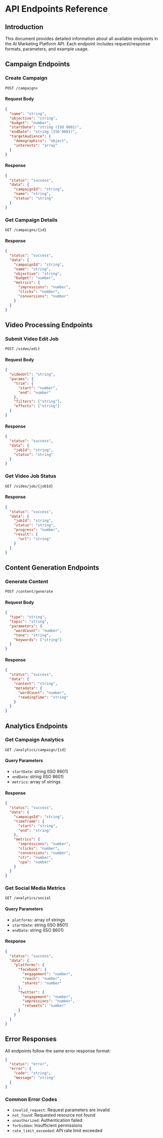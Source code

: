 # API Endpoints Reference

## Introduction
This document provides detailed information about all available endpoints in the AI Marketing Platform API. Each endpoint includes request/response formats, parameters, and example usage.

## Campaign Endpoints

### Create Campaign
```http
POST /campaigns
```

#### Request Body
```json
{
  "name": "string",
  "objective": "string",
  "budget": "number",
  "startDate": "string (ISO 8601)",
  "endDate": "string (ISO 8601)",
  "targetAudience": {
    "demographics": "object",
    "interests": "array"
  }
}
```

#### Response
```json
{
  "status": "success",
  "data": {
    "campaignId": "string",
    "name": "string",
    "status": "string"
  }
}
```

### Get Campaign Details
```http
GET /campaigns/{id}
```

#### Response
```json
{
  "status": "success",
  "data": {
    "campaignId": "string",
    "name": "string",
    "objective": "string",
    "budget": "number",
    "metrics": {
      "impressions": "number",
      "clicks": "number",
      "conversions": "number"
    }
  }
}
```

## Video Processing Endpoints

### Submit Video Edit Job
```http
POST /video/edit
```

#### Request Body
```json
{
  "videoUrl": "string",
  "params": {
    "trim": {
      "start": "number",
      "end": "number"
    },
    "filters": ["string"],
    "effects": ["string"]
  }
}
```

#### Response
```json
{
  "status": "success",
  "data": {
    "jobId": "string",
    "status": "string"
  }
}
```

### Get Video Job Status
```http
GET /video/job/{jobId}
```

#### Response
```json
{
  "status": "success",
  "data": {
    "jobId": "string",
    "status": "string",
    "progress": "number",
    "result": {
      "url": "string"
    }
  }
}
```

## Content Generation Endpoints

### Generate Content
```http
POST /content/generate
```

#### Request Body
```json
{
  "type": "string",
  "topic": "string",
  "parameters": {
    "wordCount": "number",
    "tone": "string",
    "keywords": ["string"]
  }
}
```

#### Response
```json
{
  "status": "success",
  "data": {
    "content": "string",
    "metadata": {
      "wordCount": "number",
      "readingTime": "string"
    }
  }
}
```

## Analytics Endpoints

### Get Campaign Analytics
```http
GET /analytics/campaign/{id}
```

#### Query Parameters
- `startDate`: string (ISO 8601)
- `endDate`: string (ISO 8601)
- `metrics`: array of strings

#### Response
```json
{
  "status": "success",
  "data": {
    "campaignId": "string",
    "timeframe": {
      "start": "string",
      "end": "string"
    },
    "metrics": {
      "impressions": "number",
      "clicks": "number",
      "conversions": "number",
      "ctr": "number",
      "cpa": "number"
    }
  }
}
```

### Get Social Media Metrics
```http
GET /analytics/social
```

#### Query Parameters
- `platforms`: array of strings
- `startDate`: string (ISO 8601)
- `endDate`: string (ISO 8601)

#### Response
```json
{
  "status": "success",
  "data": {
    "platforms": {
      "facebook": {
        "engagement": "number",
        "reach": "number",
        "shares": "number"
      },
      "twitter": {
        "engagement": "number",
        "impressions": "number",
        "retweets": "number"
      }
    }
  }
}
```

## Error Responses
All endpoints follow the same error response format:

```json
{
  "status": "error",
  "error": {
    "code": "string",
    "message": "string"
  }
}
```

### Common Error Codes
- `invalid_request`: Request parameters are invalid
- `not_found`: Requested resource not found
- `unauthorized`: Authentication failed
- `forbidden`: Insufficient permissions
- `rate_limit_exceeded`: API rate limit exceeded